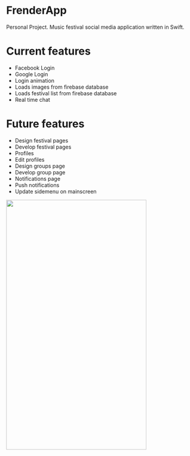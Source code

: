 # FrenderApp
Personal Project. Music festival social media application written in Swift.

# Current features
- Facebook Login
- Google Login
- Login animation
- Loads images from firebase database
- Loads festival list from firebase database
- Real time chat

# Future features
- Design festival pages
- Develop festival pages
- Profiles
- Edit profiles
- Design groups page
- Develop group page
- Notifications page
- Push notifications
- Update sidemenu on mainscreen


<img src="https://github.com/caelandailey/FrenderApp/blob/master/Intro.gif" width="375px" height="667px" />
